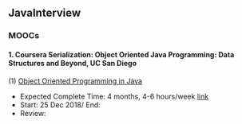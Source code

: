 JavaInterview
--

<h3>MOOCs</h3>
<h4>1. Coursera Serialization: Object Oriented Java Programming: Data Structures and Beyond, UC San Diego</h4>

   (1) [Object Oriented Programming in Java](https://www.coursera.org/learn/object-oriented-java?specialization=java-object-oriented)</br>
* Expected Complete Time: 4 months, 4-6 hours/week [link](https://www.coursera.org/specializations/java-object-oriented)</br>
* Start: 25 Dec 2018/ End:</br>
* Review: </br>

    
